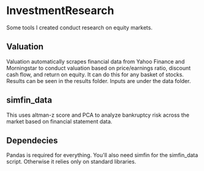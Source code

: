# InvestmentResearch
Some tools I created conduct research on equity markets.

## Valuation
Valuation automatically scrapes financial data from Yahoo Finance and Morningstar to conduct valuation based on price/earnings ratio, discount cash flow, and return on equity. It can do this for any basket of stocks. Results can be seen in the results folder. Inputs are under the data folder.

## simfin_data
This uses altman-z score and PCA to analyze bankruptcy risk across the market
based on financial statement data.

## Dependecies
Pandas is required for everything. You'll also need simfin for the simfin_data script. Otherwise it relies only on standard libraries.
